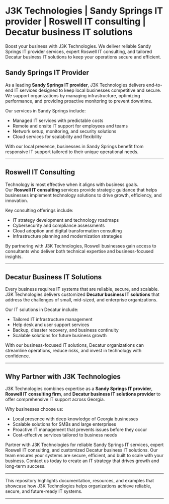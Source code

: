 # J3K Technologies | Sandy Springs IT provider | Roswell IT consulting | Decatur business IT solutions

Boost your business with J3K Technologies. We deliver reliable Sandy Springs IT provider services, expert Roswell IT consulting, and tailored Decatur business IT solutions to keep your operations secure and efficient.

## Sandy Springs IT Provider

As a leading **Sandy Springs IT provider**, J3K Technologies delivers end-to-end IT services designed to keep local businesses competitive and secure.  
We support organizations by managing infrastructure, optimizing performance, and providing proactive monitoring to prevent downtime.  

Our services in Sandy Springs include:  
- Managed IT services with predictable costs  
- Remote and onsite IT support for employees and teams  
- Network setup, monitoring, and security solutions  
- Cloud services for scalability and flexibility  

With our local presence, businesses in Sandy Springs benefit from responsive IT support tailored to their unique operational needs.

---

## Roswell IT Consulting

Technology is most effective when it aligns with business goals.  
Our **Roswell IT consulting** services provide strategic guidance that helps businesses implement technology solutions to drive growth, efficiency, and innovation.  

Key consulting offerings include:  
- IT strategy development and technology roadmaps  
- Cybersecurity and compliance assessments  
- Cloud adoption and digital transformation consulting  
- Infrastructure planning and modernization strategies  

By partnering with J3K Technologies, Roswell businesses gain access to consultants who deliver both technical expertise and business-focused insights.

---

## Decatur Business IT Solutions

Every business requires IT systems that are reliable, secure, and scalable.  
J3K Technologies delivers customized **Decatur business IT solutions** that address the challenges of small, mid-sized, and enterprise organizations.  

Our IT solutions in Decatur include:  
- Tailored IT infrastructure management  
- Help desk and user support services  
- Backup, disaster recovery, and business continuity  
- Scalable solutions for future business growth  

With our business-focused IT solutions, Decatur organizations can streamline operations, reduce risks, and invest in technology with confidence.

---

## Why Partner with J3K Technologies

J3K Technologies combines expertise as a **Sandy Springs IT provider**, **Roswell IT consulting firm**, and **Decatur business IT solutions provider** to offer comprehensive IT support across Georgia.  

Why businesses choose us:  
- Local presence with deep knowledge of Georgia businesses  
- Scalable solutions for SMBs and large enterprises  
- Proactive IT management that prevents issues before they occur  
- Cost-effective services tailored to business needs

Partner with J3K Technologies for reliable Sandy Springs IT services, expert Roswell IT consulting, and customized Decatur business IT solutions. Our team ensures your systems are secure, efficient, and built to scale with your business. Contact us today to create an IT strategy that drives growth and long-term success.

---

This repository highlights documentation, resources, and examples that showcase how J3K Technologies helps organizations achieve reliable, secure, and future-ready IT systems.

---

